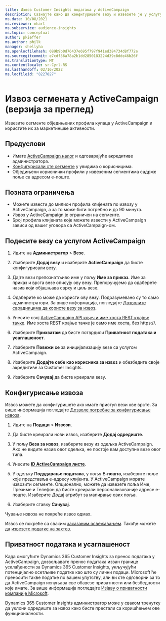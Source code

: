 ```yaml
---
title: Извоз Customer Insights података у ActiveCampaign
description: Сазнајте како да конфигуришете везу и извезете је у услугу ActiveCampaign.
ms.date: 10/08/2021
ms.reviewer: mhart
ms.subservice: audience-insights
ms.topic: conceptual
author: pkieffer
ms.author: philk
manager: shellyha
ms.openlocfilehash: 089b9b0d76437e695f797f941ed384734d8f772e
ms.sourcegitcommit: e7cdf36a78a2b1dd2850183224d39c8dde46b26f
ms.translationtype: MT
ms.contentlocale: sr-Cyrl-RS
ms.lasthandoff: 02/16/2022
ms.locfileid: "8227827"
---
```

# <a name="export-segments-to-activecampaign-preview"></a>Извоз сегмената у ActiveCampaign (верзија за преглед)

Извезите сегменте обједињених профила купаца у ActiveCampaign и користите их за маркетиншке активности.

## <a name="prerequisites"></a>Предуслови

-   Имате [ActiveCampaign налог](https://www.activecampaign.com/) и одговарајуће акредитиве администратора.
-   [Конфигурисали сте сегменте](segments.md) у увидима о корисницима.
-   Обједињени кориснички профили у извезеним сегментима садрже поље са адресом е-поште.

## <a name="known-limitations"></a>Позната ограничења

- Можете извести до милион профила клијената по извозу у ActiveCampaign, а за то може бити потребно и до 90 минута.
- Извоз у ActiveCampaign је ограничен на сегменте.
- Број профила клијената које можете извести у ActiveCampaign зависи од вашег уговора са ActiveCampaign-ом.

## <a name="set-up-connection-to-activecampaign"></a>Подесите везу са услугом ActiveCampaign

1. Идите на **Администратор** > **Везе**.

1. Изаберите **Додај везу** и изаберите **ActiveCampaign** да бисте конфигурисали везу.

1. Дајте вези препознатљиво име у пољу **Име за приказ**. Име за приказ и врста везе описују ову везу. Препоручујемо да одаберете назив који објашњава сврху и циљ везе.

1. Одаберите ко може да користи ову везу. Подразумевано су то само администратори. За више информација, погледајте [Дозволите сарадницима да користе везу за извоз](connections.md#allow-contributors-to-use-a-connection-for-exports).

1. Унесите свој [ActiveCampaign API кључ и име хоста REST крајње тачке](https://help.activecampaign.com/hc/articles/207317590-Getting-started-with-the-API#how-to-obtain-your-activecampaign-api-url-and-key). Име хоста REST крајње тачке је само име хоста, без https://. 

1. Изаберите **Прихватам** да бисте потврдили **Приватност података и усаглашеност**.

1. Изаберите **Повежи се** за иницијализацију везе са услугом ActiveCampaign.

1. Изаберите **Додајте себе као корисника за извоз** и обезбедите своје акредитиве за Customer Insights.

1. Изаберите **Сачувај** да бисте креирали везу.

## <a name="configure-an-export"></a>Конфигурисање извоза

Извоз можете да конфигуришете ако имате приступ вези ове врсте. За више информација погледајте [Дозволе потребне за конфигурисање извоза](export-destinations.md#set-up-a-new-export).

1. Идите на **Подаци** > **Извози**.

1. Да бисте креирали нови извоз, изаберите **Додај одредиште**.

1. У пољу **Веза за извоз**, изаберите везу из одељка ActiveCampaign. Ако не видите назив овог одељка, не постоје вам доступне везе овог типа.

1. Унесите [**ID ActiveCampaign листе**](https://help.activecampaign.com/hc/articles/360000030559-How-to-create-a-list-in-ActiveCampaign).    

1. У одељку **Подударање података**, у пољу **Е-пошта**, изаберите поље које представља е-адресу клијента. У ActiveCampaign морате извозити сегменте. Опционално, можете да извезете поља Име, Презиме и Телефон да бисте креирали персонализованије адресе е-поште. Изаберите Додај атрибут за мапирање ових поља.

1. Изаберите ставку **Сачувај**.

Чување извоза не покреће извоз одмах.

Извоз се покреће са сваким [заказаним освежавањем](system.md#schedule-tab). Такође можете да [извезете податке на захтев](export-destinations.md#run-exports-on-demand). 


## <a name="data-privacy-and-compliance"></a>Приватност података и усаглашеност

Када омогућите Dynamics 365 Customer Insights за пренос података у ActiveCampaign, дозвољавате пренос података изван границе усклађености за Dynamics 365 Customer Insights, укључујући потенцијално осетљиве податке као што су лични подаци. Microsoft ће преносити такве податке по вашем упутству, али ви сте одговорни за то да ActiveCampaign испуњава све обавезе приватности или безбедности које имате. За више информација погледајте [Изјаву о приватности компаније Microsoft](https://go.microsoft.com/fwlink/?linkid=396732).

Dynamics 365 Customer Insights администратор може у сваком тренутку да уклони одредиште за извоз како бисте престали са коришћењем ове функционалности.
